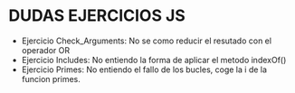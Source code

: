 # DUDAS EJERCICIOS JS

- Ejercicio Check_Arguments: No se como reducir el resutado con el operador OR
- Ejercicio Includes: No entiendo la forma de aplicar el metodo indexOf()
- Ejercicio Primes: No entiendo el fallo de los bucles, coge la i de la funcion primes.
 